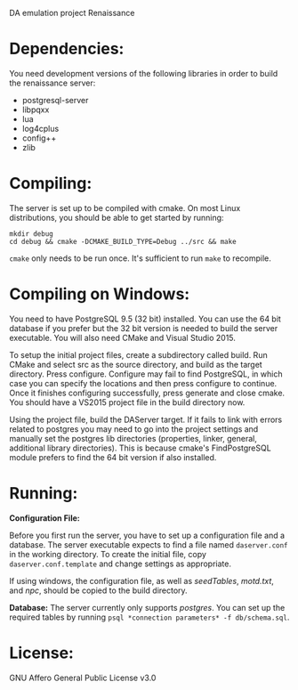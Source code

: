 DA emulation project Renaissance

Dependencies:
=============

You need development versions of the following libraries in order to build
the renaissance server:

* postgresql-server
* libpqxx
* lua
* log4cplus
* config++
* zlib

Compiling:
==========

The server is set up to be compiled with cmake. On most Linux distributions, you should be able to get started by running:


    mkdir debug
    cd debug && cmake -DCMAKE_BUILD_TYPE=Debug ../src && make


`cmake` only needs to be run once. It's sufficient to run `make` to recompile.

Compiling on Windows:
=====================

You need to have PostgreSQL 9.5 (32 bit) installed. You can use the 64 bit database if you prefer but the 32 bit
version is needed to build the server executable. You will also need CMake and Visual Studio 2015.

To setup the initial project files, create a subdirectory called build. Run CMake and
select src as the source directory, and build as the target directory. Press configure.
Configure may fail to find PostgreSQL, in which case you can specify the locations and then
press configure to continue. Once it finishes configuring successfully, press generate and
close cmake. You should have a VS2015 project file in the build directory now.

Using the project file, build the DAServer target. If it fails to link with errors related
to postgres you may need to go into the project settings and manually set the postgres
lib directories (properties, linker, general, additional library directories). This is
because cmake's FindPostgreSQL module prefers to find the 64 bit version if also installed.

Running:
========

**Configuration File:**

Before you first run the server, you have to set up a configuration file and a database. The server executable expects to find a file named `daserver.conf` in the working directory. To create the initial file, copy `daserver.conf.template` and change settings as appropriate.

If using windows, the configuration file, as well as *seedTables*, *motd.txt*, and *npc*,
should be copied to the build directory.

**Database:**
The server currently only supports *postgres*. You can set up the required tables by running `psql *connection parameters* -f db/schema.sql`.

License:
=======
GNU Affero General Public License v3.0